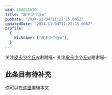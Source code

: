 ```yaml
---
mid: 180035670
title: "皮卡少个丘w"
pubDate: "2024-11-04T11:22:15.005Z"
updatedDate: "2024-11-04T11:22:15.005Z"
profile:
  {
    Nickname: ["皮卡少个丘w"],
  }
---
```


关注[皮卡少个丘w](https://space.bilibili.com/180035670)谢谢喵~ 关注[皮卡少个丘w](https://space.bilibili.com/180035670)谢谢喵~

## 此条目有待补充
你可以在[这里](https://github.com/Yuhanawa/VTuber.ICU-Content/edit/master/v/皮卡少个丘w/index.md)编辑本文

